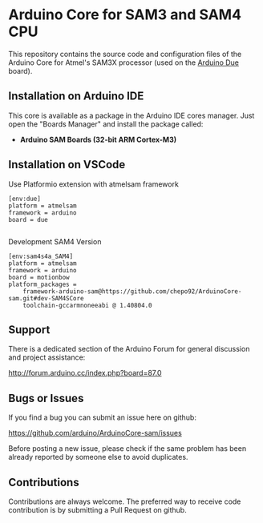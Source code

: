 # Arduino Core for SAM3 and SAM4 CPU

This repository contains the source code and configuration files of the Arduino Core for Atmel's SAM3X processor (used on the [Arduino Due](https://www.arduino.cc/en/Main/ArduinoBoardDue) board).

## Installation on Arduino IDE

This core is available as a package in the Arduino IDE cores manager.
Just open the "Boards Manager" and install the package called:

 * **Arduino SAM Boards (32-bit ARM Cortex-M3)**

## Installation on VSCode

Use Platformio extension with atmelsam framework

```
[env:due]
platform = atmelsam
framework = arduino
board = due
    
```

Development SAM4 Version

```
[env:sam4s4a_SAM4]
platform = atmelsam
framework = arduino
board = motionbow
platform_packages =
    framework-arduino-sam@https://github.com/chepo92/ArduinoCore-sam.git#dev-SAM4SCore
    toolchain-gccarmnoneeabi @ 1.40804.0

```

## Support

There is a dedicated section of the Arduino Forum for general discussion and project assistance:

http://forum.arduino.cc/index.php?board=87.0

## Bugs or Issues

If you find a bug you can submit an issue here on github:

https://github.com/arduino/ArduinoCore-sam/issues

Before posting a new issue, please check if the same problem has been already reported by someone else to avoid duplicates.

## Contributions

Contributions are always welcome.
The preferred way to receive code contribution is by submitting a Pull Request on github.

